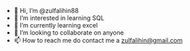 - 👋 Hi, I’m @zulfalihin88
- 👀 I’m interested in learning SQL
- 🌱 I’m currently learning excel
- 💞️ I’m looking to collaborate on anyone
- 📫 How to reach me do contact me a zulfalihin@gmail.com

<!---
zulfalihin88/zulfalihin88 is a ✨ special ✨ repository because its `README.md` (this file) appears on your GitHub profile.
You can click the Preview link to take a look at your changes.
--->
